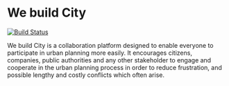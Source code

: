 We build City
=============

[![Build Status](https://travis-ci.org/webuildcity/wbc.svg)](https://travis-ci.org/webuildcity/wbc)

We build City is a collaboration platform designed to enable everyone to participate in urban planning more easily. It encourages citizens, companies, public authorities and any other stakeholder to engage and cooperate in the urban planning process in order to reduce frustration, and possible lengthy and costly conflicts which often arise.
